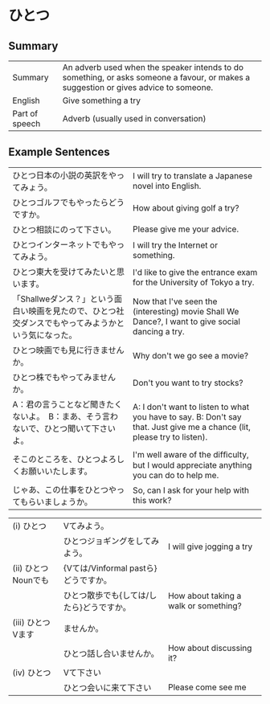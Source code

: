 # ひとつ

## Summary

<table><tr>   <td>Summary</td>   <td>An adverb used when the speaker intends to do something, or asks someone a favour, or makes a suggestion or gives advice to someone.</td></tr><tr>   <td>English</td>   <td>Give something a try</td></tr><tr>   <td>Part of speech</td>   <td>Adverb (usually used in conversation)</td></tr></table>

## Example Sentences

<table><tr>   <td>ひとつ日本の小説の英訳をやってみょう。</td>   <td>I will try to translate a Japanese novel into English.</td></tr><tr>   <td>ひとつゴルフでもやったらどうですか。</td>   <td>How about giving golf a try?</td></tr><tr>   <td>ひとつ相談にのって下さい。</td>   <td>Please give me your advice.</td></tr><tr>   <td>ひとつインターネットでもやってみよう。</td>   <td>I will try the Internet or something.</td></tr><tr>   <td>ひとつ東大を受けてみたいと思います。</td>   <td>I'd like to give the entrance exam for the University of Tokyo a try.</td></tr><tr>   <td>「Shallweダンス？」という面白い映画を見たので、ひとつ社交ダンスでもやってみようかという気になった。</td>   <td>Now that I've seen the (interesting) movie Shall We Dance?, I want to give social dancing a try.</td></tr><tr>   <td>ひとつ映画でも見に行きませんか。</td>   <td>Why don't we go see a movie?</td></tr><tr>   <td>ひとつ株でもやってみませんか。</td>   <td>Don't you want to try stocks?</td></tr><tr>   <td>A：君の言うことなど聞きたくないよ。　B：まあ、そう言わないで、ひとつ聞いて下さいよ。</td>   <td>A: I don't want to listen to what you have to say. B: Don't say that. Just give me a chance (lit, please try to listen).</td></tr><tr>   <td>そこのところを、ひとつよろしくお願いいたします。</td>   <td>I'm well aware of the difﬁculty, but I would appreciate anything you can do to help me.</td></tr><tr>   <td>じゃあ、この仕事をひとつやってもらいましょうか。</td>   <td>So, can I ask for your help with this work?</td></tr></table>

<table class="table"><tbody><tr class="tr head"><td class="td"><span class="numbers">(i)</span> <span class="concept">ひとつ</span></td><td class="td"><span class="concept"></span><span>Vてみよう。</span></td><td class="td"></td></tr><tr class="tr"><td class="td"></td><td class="td"><span class="concept">ひとつ</span><span>ジョギングをしてみよう。</span></td><td class="td"><span>I will give jogging a try</span></td></tr><tr class="tr head"><td class="td"><span class="numbers">(ii)</span> <span class="concept">ひとつ</span><span class="bold">Nounでも</span></td><td class="td"><span class="concept"></span><span>{Vては/Vinformal pastら}どうですか。</span></td><td class="td"></td></tr><tr class="tr"><td class="td"></td><td class="td"><span class="concept">ひとつ</span><span>散歩でも{しては/したら}どうですか。</span></td><td class="td"><span>How about taking a walk or something?</span></td></tr><tr class="tr head"><td class="td"><span class="numbers">(iii)</span> <span class="concept">ひとつ</span><span class="bold">Vます</span></td><td class="td"><span class="concept"></span><span>ませんか。</span></td><td class="td"></td></tr><tr class="tr"><td class="td"></td><td class="td"><span class="concept">ひとつ</span><span>話し合いませんか。</span></td><td class="td"><span>How about discussing it?</span></td></tr><tr class="tr head"><td class="td"><span class="numbers">(iv)</span> <span class="concept">ひとつ</span></td><td class="td"><span class="concept"></span><span>Vて下さい</span></td><td class="td"></td></tr><tr class="tr"><td class="td"></td><td class="td"><span class="concept">ひとつ</span><span>会いに来て下さい</span></td><td class="td"><span>Please come see me</span></td></tr></tbody></table>

